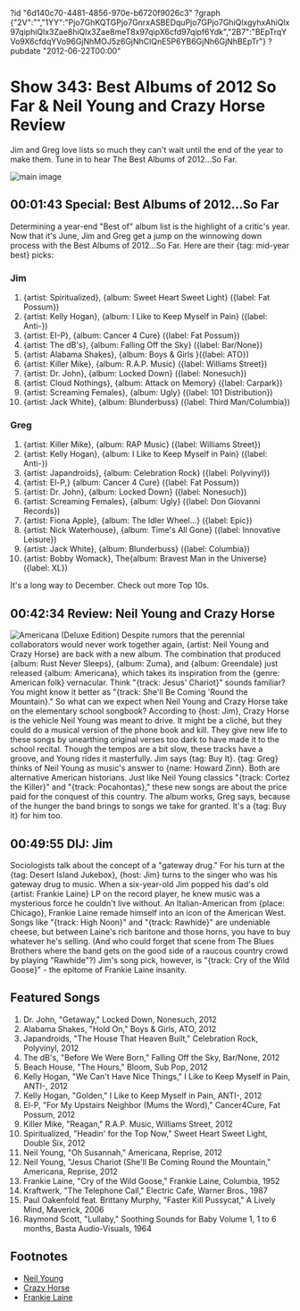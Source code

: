 ?id "6d140c70-4481-4856-970e-b6720f9026c3"
?graph {"2V":"","1YY":"Pjo7GhKQTGPjo7GnrxASBEDquPjo7GPjo7GhiQlxgyhxAhiQlx97qiphiQlx3Zae8hiQlx3Zae8meT8x97qipX6cfd97qipf6Ydk","2B7":"BEpTrqYVo9X6cfdqYVo96GjNhMOJ5z6GjNhClQnE5P6YB6GjNh6GjNhBEpTr"}
?pubdate "2012-06-22T00:00"

# Show 343: Best Albums of 2012 So Far & Neil Young and Crazy Horse Review
Jim and Greg love lists so much they can't wait until the end of the year to make them. Tune in to hear The Best Albums of 2012...So Far.

![main image](https://static.soundopinions.org/images/2012/bestof2012_sofar.jpg)

## 00:01:43 Special: Best Albums of 2012...So Far
Determining a year-end "Best of" album list is the highlight of a critic's year. Now that it's June, Jim and Greg get a jump on the winnowing down process with the Best Albums of 2012...So Far. Here are their {tag: mid-year best} picks:

### Jim
1. {artist: Spiritualized}, {album: Sweet Heart Sweet Light} ({label: Fat Possum})
2. {artist: Kelly Hogan}, {album: I Like to Keep Myself in Pain} ({label: Anti-})
3. {artist: EI-P}, {album: Cancer 4 Cure} ({label: Fat Possum})
4. {artist: The dB's}, {album: Falling Off the Sky} ({label: Bar/None})
5. {artist: Alabama Shakes}, {album: Boys & Girls }({label: ATO})
6. {artist: Killer Mike}, {album: R.A.P. Music} ({label: Williams Street})
7. {artist: Dr. John}, {album: Locked Down} ({label: Nonesuch})
8. {artist: Cloud Nothings}, {album: Attack on Memory} ({label: Carpark})
9. {artist: Screaming Females}, {album: Ugly} ({label: 101 Distribution})
10. {artist: Jack White}, {album: Blunderbuss} ({label: Third Man/Columbia})

### Greg
1. {artist: Killer Mike}, {album: RAP Music} ({label: Williams Street})
2. {artist: Kelly Hogan}, {album: I Like to Keep Myself in Pain} ({label: Anti-})
3. {artist: Japandroids}, {album: Celebration Rock} ({label: Polyvinyl})
4. {artist: El-P,} {album: Cancer 4 Cure} ({label: Fat Possum})
5. {artist: Dr. John}, {album: Locked Down} ({label: Nonesuch})
6. {artist: Screaming Females}, {album: Ugly} ({label: Don Giovanni Records})
7. {artist: Fiona Apple}, {album: The Idler Wheel...} ({label: Epic})
8. {artist: Nick Waterhouse}, {album: Time's All Gone} ({label: Innovative Leisure})
9. {artist: Jack White}, {album: Blunderbuss} ({label: Columbia})
10. {artist: Bobby Womack}, The{album:  Bravest Man in the Universe} ({label: XL})

It's a long way to December. Check out more Top 10s.

## 00:42:34 Review: Neil Young and Crazy Horse
![Americana (Deluxe Edition)](https://static.soundopinions.org/assets/343/1YY0.jpg)
Despite rumors that the perennial collaborators would never work together again, {artist: Neil Young and Crazy Horse} are back with a new album. The combination that produced {album: Rust Never Sleeps}, {album: Zuma}, and {album: Greendale} just released {album: Americana}, which takes its inspiration from the {genre: American folk} vernacular. Think "{track: Jesus' Chariot}" sounds familiar? You might know it better as "{track: She'll Be Coming 'Round the Mountain}." So what can we expect when Neil Young and Crazy Horse take on the elementary school songbook? According to {host: Jim}, Crazy Horse is the vehicle Neil Young was meant to drive. It might be a cliché, but they could do a musical version of the phone book and kill. They give new life to these songs by unearthing original verses too dark to have made it to the school recital. Though the tempos are a bit slow, these tracks have a groove, and Young rides it masterfully. Jim says {tag: Buy It}. {tag: Greg} thinks of Neil Young as music's answer to {name: Howard Zinn}. Both are alternative American historians. Just like Neil Young classics "{track: Cortez the Killer}" and "{track: Pocahontas}," these new songs are about the price paid for the conquest of this country. The album works, Greg says, because of the hunger the band brings to songs we take for granted. It's a {tag: Buy it} for him too.

## 00:49:55 DIJ: Jim
Sociologists talk about the concept of a "gateway drug." For his turn at the {tag: Desert Island Jukebox}, {host: Jim} turns to the singer who was his gateway drug to music. When a six-year-old Jim popped his dad's old {artist: Frankie Laine} LP on the record player, he knew music was a mysterious force he couldn't live without. An Italian-American from {place: Chicago}, Frankie Laine remade himself into an icon of the American West. Songs like "{track: High Noon}" and "{track: Rawhide}" are undeniable cheese, but between Laine's rich baritone and those horns, you have to buy whatever he's selling. (And who could forget that scene from The Blues Brothers where the band gets on the good side of a raucous country crowd by playing "Rawhide"?) Jim's song pick, however, is "{track: Cry of the Wild Goose}" - the epitome of Frankie Laine insanity.


## Featured Songs
1. Dr. John, "Getaway," Locked Down, Nonesuch, 2012
2. Alabama Shakes, "Hold On," Boys & Girls, ATO, 2012
3. Japandroids, "The House That Heaven Built," Celebration Rock, Polyvinyl, 2012
4. The dB's, "Before We Were Born," Falling Off the Sky, Bar/None, 2012
5. Beach House, "The Hours," Bloom, Sub Pop, 2012
6. Kelly Hogan, "We Can't Have Nice Things," I Like to Keep Myself in Pain, ANTI-, 2012
7. Kelly Hogan, "Golden," I Like to Keep Myself in Pain, ANTI-, 2012
8. El-P, "For My Upstairs Neighbor (Mums the Word)," Cancer4Cure, Fat Possum, 2012
9. Killer Mike, "Reagan," R.A.P. Music, Williams Street, 2012
10. Spiritualized, "Headin' for the Top Now," Sweet Heart Sweet Light, Double Six, 2012
11. Neil Young, "Oh Susannah," Americana, Reprise, 2012
12. Neil Young, "Jesus Chariot (She'll Be Coming Round the Mountain," Americana, Reprise, 2012
13. Frankie Laine, "Cry of the Wild Goose," Frankie Laine, Columbia, 1952
14. Kraftwerk, "The Telephone Call," Electric Cafe, Warner Bros., 1987
15. Paul Oakenfold feat. Brittany Murphy, "Faster Kill Pussycat," A Lively Mind, Maverick, 2006
16. Raymond Scott, "Lullaby," Soothing Sounds for Baby Volume 1, 1 to 6 months, Basta Audio-Visuals, 1964

## Footnotes
- [Neil Young](http://www.neilyoung.com/index2.html)
- [Crazy Horse](http://www.allmusic.com/artist/crazy-horse-mn0000130932)
- [Frankie Laine](http://www.frankielaine.com/)
